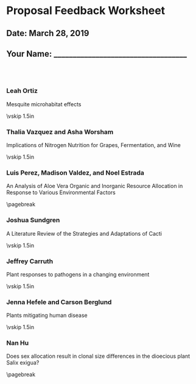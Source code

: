 # Proposal Feedback Worksheet
## Date: March 28, 2019

## Your Name: ___________________________________

<br>
<br>

### Leah Ortiz
Mesquite microhabitat effects

\vskip 1.5in

### Thalia Vazquez and Asha Worsham
Implications of Nitrogen Nutrition for Grapes, Fermentation, and Wine

\vskip 1.5in

### Luis Perez, Madison Valdez, and Noel Estrada
An Analysis of Aloe Vera Organic and Inorganic Resource Allocation in Response 
to Various Environmental Factors

\pagebreak

### Joshua Sundgren
A Literature Review of the Strategies and Adaptations of Cacti

\vskip 1.5in

### Jeffrey Carruth
Plant responses to pathogens in a changing environment

\vskip 1.5in

### Jenna Hefele and Carson Berglund
Plants mitigating human disease

\vskip 1.5in

### Nan Hu
Does sex allocation result in clonal size differences in the dioecious plant Salix exigua?

\pagebreak